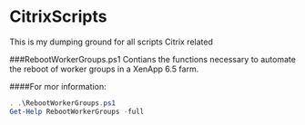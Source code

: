 # CitrixScripts
This is my dumping ground for all scripts Citrix related


###RebootWorkerGroups.ps1
Contians the functions necessary to automate the reboot of worker groups in a XenApp 6.5 farm.

####For mor information:
```powershell
. .\RebootWorkerGroups.ps1
Get-Help RebootWorkerGroups -full
```


